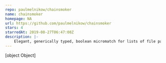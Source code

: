 ```yaml
---
repo: paulmelnikow/chainsmoker
name: chainsmoker
homepage: NA
url: https://github.com/paulmelnikow/chainsmoker
stars: 4
starredAt: 2019-08-27T06:47:08Z
description: |-
    Elegant, generically typed, boolean micromatch for lists of file paths
---
```


[object Object]
